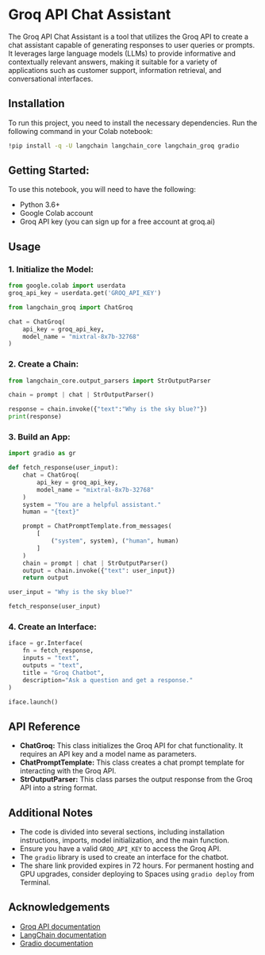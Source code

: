 
# Groq API Chat Assistant

The Groq API Chat Assistant is a tool that utilizes the Groq API to create a chat assistant capable of generating responses to user queries or prompts. It leverages large language models (LLMs) to provide informative and contextually relevant answers, making it suitable for a variety of applications such as customer support, information retrieval, and conversational interfaces.


## Installation

To run this project, you need to install the necessary dependencies. Run the following command in your Colab notebook:

   ```bash
   !pip install -q -U langchain langchain_core langchain_groq gradio
   ```



## Getting Started:

To use this notebook, you will need to have the following:

- Python 3.6+
- Google Colab account
- Groq API key (you can sign up for a free account at groq.ai)
## Usage


### 1. Initialize the Model:

```python
from google.colab import userdata
groq_api_key = userdata.get('GROQ_API_KEY')

from langchain_groq import ChatGroq

chat = ChatGroq(
    api_key = groq_api_key,
    model_name = "mixtral-8x7b-32768"
)
```

### 2. Create a Chain:

```python
from langchain_core.output_parsers import StrOutputParser

chain = prompt | chat | StrOutputParser()

response = chain.invoke({"text":"Why is the sky blue?"})
print(response)
```

### 3. Build an App:

```python
import gradio as gr

def fetch_response(user_input):
    chat = ChatGroq(
        api_key = groq_api_key,
        model_name = "mixtral-8x7b-32768"
    )
    system = "You are a helpful assistant."
    human = "{text}"

    prompt = ChatPromptTemplate.from_messages(
        [
            ("system", system), ("human", human)
        ]
    )
    chain = prompt | chat | StrOutputParser()
    output = chain.invoke({"text": user_input})
    return output

user_input = "Why is the sky blue?"

fetch_response(user_input)
```

### 4. Create an Interface:

```python
iface = gr.Interface(
    fn = fetch_response,
    inputs = "text",
    outputs = "text",
    title = "Groq Chatbot",
    description="Ask a question and get a response."
)

iface.launch()
```



## API Reference


- **ChatGroq:** This class initializes the Groq API for chat functionality. It requires an API key and a model name as parameters.
- **ChatPromptTemplate:** This class creates a chat prompt template for interacting with the Groq API.
- **StrOutputParser:** This class parses the output response from the Groq API into a string format.


## Additional Notes

- The code is divided into several sections, including installation instructions, imports, model initialization, and the main function.
- Ensure you have a valid ``GROQ_API_KEY`` to access the Groq API.
- The ``gradio`` library is used to create an interface for the chatbot.
- The share link provided expires in 72 hours. For permanent hosting and GPU upgrades, consider deploying to Spaces using ``gradio deploy`` from Terminal.
## Acknowledgements

- [Groq API documentation](https://console.groq.com/docs/quickstart)
- [LangChain documentation](https://python.langchain.com/docs/get_started/introduction)
- [Gradio documentation](https://www.gradio.app/docs/interface)

